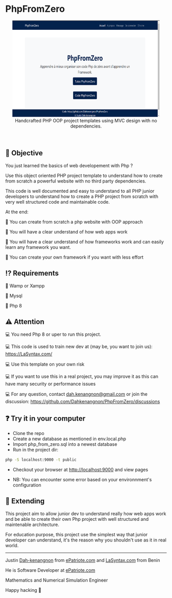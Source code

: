 # PhpFromZero
<p align="center">
 <img width="460" alt="PhpFromZero Screenshot" height="300" src="./public/img/screen1.png">
 <br>
Handcrafted PHP OOP project templates using MVC design with no dependencies.
 <br><br><br>
 
</p>


## :dart: Objective

You just learned the basics of web developement with Php ?

Use this object oriented PHP project template to understand how to create from scratch a powerful website with no third party dependencies.

This code is well documented and easy to understand to all PHP junior developers to understand how to create a PHP project from scratch with very well structured code and maintainable code.



At the end:

:pushpin:  You can create from scratch a php website with OOP approach

:pushpin: You will have a clear understand of how web apps work

:pushpin: You will have a clear understand of how frameworks  work and can easily learn any framework you want.

:pushpin: You can create your own framework if you want with less effort

## :interrobang: Requirements

:red_circle: Wamp or Xampp

:red_circle: Mysql

:red_circle: Php 8

## :warning: Attention

:computer: You need Php 8 or uper to run this project.

:computer: This code is used to train new dev at (may be, you want to join us): <https://LaSyntax.com/>

:computer: Use this template on your own risk

:computer: If you want to use this in a real project, you may improve it as this can have many security or performance issues

:computer: For any question, contact dah.kenangnon@gmail.com or join the discussion: <https://github.com/Dahkenangnon/PhpFromZero/discussions>

## :question: Try it in your computer

- Clone the repo
- Create a new database as mentioned in env.local.php
- Import php_from_zero.sql into a newest database
- Run in the project dir:

```bash
php -S localhost:9000 -t public 
```

- Checkout your browser at <http://localhost:9000> and view pages

- NB: You can encounter some error based on your environnment's configuration

## :electric_plug: Extending

This project aim to allow junior dev to understand really how web apps work  and be able to create their own Php project with well structured and maintenable architecture.

For education purpose, this project use the simplest way that junior developer can understand, it's the reason why you shouldn't use as it in real world.


________________________________________

Justin [Dah-kenangnon](https://twitter.com/Dahkenangnon) from [ePatriote.com](https://ePatriote.com) and [LaSyntax.com](https://LaSyntax.com) from Benin


He is Software Developer at [ePatriote.com](https://ePatriote.com)

Mathematics and Numerical Simulation Engineer


Happy hacking :rocket:
